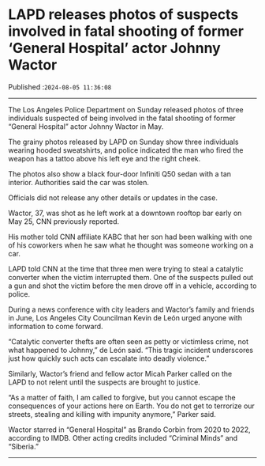 # LAPD releases photos of suspects involved in fatal shooting of former ‘General Hospital’ actor Johnny Wactor

Published :`2024-08-05 11:36:08`

---

The Los Angeles Police Department on Sunday released photos of three individuals suspected of being involved in the fatal shooting of former “General Hospital” actor Johnny Wactor in May.

The grainy photos released by LAPD on Sunday show three individuals wearing hooded sweatshirts, and police indicated the man who fired the weapon has a tattoo above his left eye and the right cheek.

The photos also show a black four-door Infiniti Q50 sedan with a tan interior. Authorities said the car was stolen.

Officials did not release any other details or updates in the case.

Wactor, 37, was shot as he left work at a downtown rooftop bar early on May 25, CNN previously reported.

His mother told CNN affiliate KABC that her son had been walking with one of his coworkers when he saw what he thought was someone working on a car.

LAPD told CNN at the time that three men were trying to steal a catalytic converter when the victim interrupted them. One of the suspects pulled out a gun and shot the victim before the men drove off in a vehicle, according to police.

During a news conference with city leaders and Wactor’s family and friends in June, Los Angeles City Councilman Kevin de León urged anyone with information to come forward.

“Catalytic converter thefts are often seen as petty or victimless crime, not what happened to Johnny,” de León said. “This tragic incident underscores just how quickly such acts can escalate into deadly violence.”

Similarly, Wactor’s friend and fellow actor Micah Parker called on the LAPD to not relent until the suspects are brought to justice.

“As a matter of faith, I am called to forgive, but you cannot escape the consequences of your actions here on Earth. You do not get to terrorize our streets, stealing and killing with impunity anymore,” Parker said.

Wactor starred in “General Hospital” as Brando Corbin from 2020 to 2022, according to IMDB. Other acting credits included “Criminal Minds” and “Siberia.”

---

